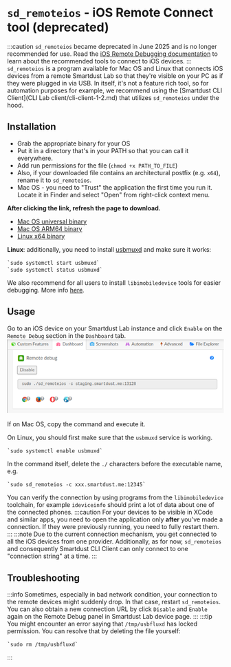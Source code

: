 # `sd_remoteios` - iOS Remote Connect tool (deprecated)

:::caution
`sd_remoteios` became deprecated in June 2025 and is no longer recommended for use.
Read the [iOS Remote Debugging documentation](ios-remote-debug.md) to learn about the recommended tools to connect to iOS devices.
:::
`sd_remoteios` is a program available for Mac OS and Linux that connects iOS devices from a remote Smartdust Lab so that they're visible on your PC as if they were plugged in via USB.
In itself, it's not a feature rich tool, so for automation purposes for example, we recommend using the [Smartdust CLI Client](CLI Lab client/cli-client-1-2.md) that utilizes `sd_remoteios` under the hood.

## Installation 
- Grab the appropriate binary for your OS
- Put it in a directory that's in your PATH so that you can call it everywhere.
- Add run permissions for the file (`chmod +x PATH_TO_FILE`)
- Also, if your downloaded file contains an architectural postfix (e.g. `x64`), rename it to `sd_remoteios`.
- Mac OS - you need to "Trust" the application the first time you run it. Locate it in Finder and select "Open" from right-click context menu.

**After clicking the link, refresh the page to download.**
- [Mac OS universal binary](/sd_remoteios/sd_remoteios.zip) 
- [Mac OS ARM64 binary](/sd_remoteios/sd_remoteios_arm64.zip)
- [Linux x64 binary](/sd_remoteios/sd_remoteios_x64.zip)

**Linux**: additionally, you need to install [usbmuxd](https://github.com/libimobiledevice/usbmuxd) and make sure it works:

    `sudo systemctl start usbmuxd`
    `sudo systemctl status usbmuxd`

We also recommend for all users to install `libimobiledevice` tools for easier debugging. More info [here](libimobiledevice.md).

## Usage
Go to an iOS device on your Smartdust Lab instance and click `Enable` on the `Remote Debug` section in the `Dashboard` tab.
![](/cli-client/remote-debug.png)

If on Mac OS, copy the command and execute it. 

On Linux, you should first make sure that the `usbmuxd` service is working.

    `sudo systemctl enable usbmuxd`

In the command itself, delete the `./` characters before the executable name, e.g.
    
    `sudo sd_remoteios -c xxx.smartdust.me:12345`

You can verify the connection by using programs from the `libimobiledevice` toolchain, for example `ideviceinfo` should print a lot of data about one of the connected phones.
:::caution
For your devices to be visible in XCode and similar apps, you need to open the application only **after** you've made a connection. 
If they were previously running, you need to fully restart them.
:::
:::note
Due to the current connection mechanism, you get connected to all the iOS devices from one provider.
Additionally, as for now, `sd_remoteios` and consequently Smartdust CLI Client can only connect to one "connection string" at a time.
:::
## Troubleshooting
:::info
Sometimes, especially in bad network condition, your connection to the remote devices might suddenly drop. In that case, restart `sd_remoteios`.
You can also obtain a new connection URL by click `Disable` and `Enable` again on the Remote Debug panel in Smartdust Lab device page.
:::
:::tip
You might encounter an error saying that `/tmp/usbfluxd` has locked permission. You can resolve that by deleting the file yourself:
    
    `sudo rm /tmp/usbfluxd`
:::
